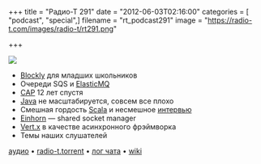 +++
title = "Радио-Т 291"
date = "2012-06-03T02:16:00"
categories = [ "podcast", "special",]
filename = "rt_podcast291"
image = "https://radio-t.com/images/radio-t/rt291.png"

+++

![](https://radio-t.com/images/radio-t/rt291.png)

- [Blockly](http://code.google.com/p/google-blockly/) для младших школьников
- Очереди SQS и [ElasticMQ](http://java.dzone.com/articles/elasticmq-05-release)
- [CAP](http://www.infoq.com/articles/cap-twelve-years-later-how-the-rules-have-changed) 12 лет спустя
- [Java](http://www.theserverside.com/feature/Why-Java-Applications-Fail-to-Scale-Linearly) не масштабируется, совсем все плохо
- Смешная гордость [Scala](http://capecoder.wordpress.com/2012/05/29/scala-adoption-continues-to-climb-rapidly-2/) и несмешное [интервью](http://www.h-online.com/open/features/Scala-creator-Martin-Odersky-The-H-Half-Hour-1582445.html)
- [Einhorn](https://stripe.com/blog/meet-einhorn) — shared socket manager
- [Vert.x](http://vertx.io/) в качестве асинхронного фрэймворка
- Темы наших слушателей

[аудио](http://cdn.radio-t.com/rt_podcast291.mp3) • [radio-t.torrent](http://cdn.radio-t.com/torrents/rt_podcast291.mp3.torrent) • [лог чата](http://chat.radio-t.com/logs/radio-t-291.html) • [wiki](http://wiki.radio-t.com/%D0%92%D1%8B%D0%BF%D1%83%D1%81%D0%BA_291)<audio src="http://cdn.radio-t.com/rt_podcast291.mp3" preload="none"></audio>
